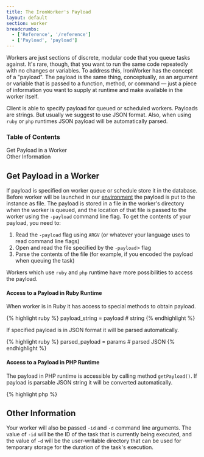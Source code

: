```yaml
---
title: The IronWorker's Payload
layout: default
section: worker
breadcrumbs:
  - ['Reference', '/reference']
  - ['Payload', 'payload']
---
```


Workers are just sections of discrete, modular code that you queue tasks against.
It's rare, though, that you want to run the same code repeatedly with no changes or variables.
To address this, IronWorker has the concept of a "payload".
The payload is the same thing, conceptually, as an argument or variable that is passed to a
function, method, or command —
just a piece of information you want to supply at runtime and make available in the worker itself.

Client is able to specify payload for queued or scheduled workers.
Payloads are strings. But usually we suggest to use JSON format.
Also, when using `ruby` or `php` runtimes JSON payload will be automatically parsed.

<section id="toc">
  <h3>Table of Contents</h3>
  <ul>
    <li><a href="#get_payload_in_a_worker">Get Payload in a Worker</a></li>
    <li><a href="#other_information">Other Information</a></li>
  </ul>
</section>

## Get Payload in a Worker

If payload is specified on worker queue or schedule store it in the database.
Before worker will be launched in our [environment](worker/reference/environment)
the payload is put to the instance as file.
The payload is stored in a file in the worker's directory when the worker is queued,
and the location of that file is passed to the worker using the `-payload` command line flag.
To get the contents of your payload, you need to:

1. Read the `-payload` flag using `ARGV` (or whatever your language uses to read command line flags)
2. Open and read the file specified by the `-payload`> flag
3. Parse the contents of the file (for example, if you encoded the payload when queuing the task)

Workers which use `ruby` and `php` runtime have more possibilities to access the payload.

#### Access to a Payload in Ruby Runtime

When worker is in Ruby it has access to special methods to obtain payload.

<div class="language ruby">
{% highlight ruby %}
payload_string = payload # string
{% endhighlight %}
</div>

If specified payload is in JSON format it will be parsed automatically.

<div class="language ruby">
{% highlight ruby %}
parsed_payload = params # parsed JSON
{% endhighlight %}
</div>

#### Access to a Payload in PHP Runtime

The payload in PHP runtime is accessible by calling method `getPayload()`.
If payload is parsable JSON string it will be converted automatically.

<div class="language php">
{% highlight php %}
<?php
payload = getPayload(); // parsed JSON or string
{% endhighlight %}
</div>

## Other Information

Your worker will also be passed `-id` and `-d` command line arguments.
The value of `-id` will be the ID of the task that is currently being executed,
and the value of `-d` will be the user-writable directory
that can be used for temporary storage for the duration of the task's execution.
